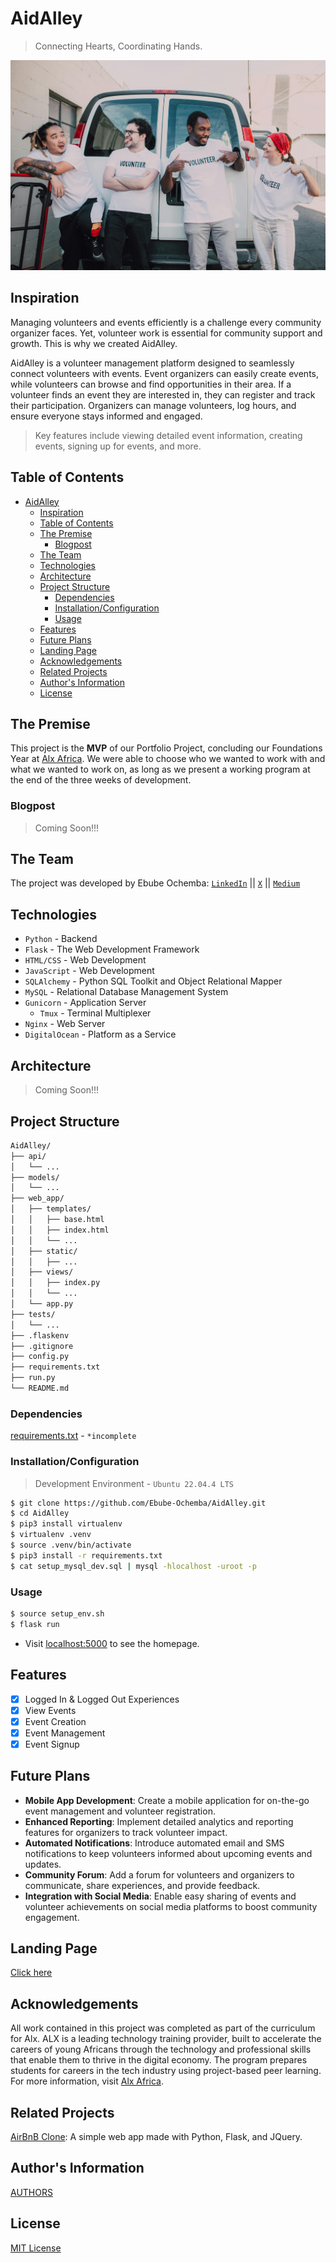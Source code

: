 # AidAlley
> Connecting Hearts, Coordinating Hands.

![image](./web_app/static/images/about.jpg)

## Inspiration
Managing volunteers and events efficiently is a challenge every community organizer faces. Yet, volunteer work is essential for community support and growth. This is why we created AidAlley.

AidAlley is a volunteer management platform designed to seamlessly connect volunteers with events. Event organizers can easily create events, while volunteers can browse and find opportunities in their area. If a volunteer finds an event they are interested in, they can register and track their participation. Organizers can manage volunteers, log hours, and ensure everyone stays informed and engaged.

> Key features include viewing detailed event information, creating events, signing up for events, and more.

## Table of Contents

- [AidAlley](#aidalley)
  - [Inspiration](#inspiration)
  - [Table of Contents](#table-of-contents)
  - [The Premise](#the-premise)
    - [Blogpost](#blogpost)
  - [The Team](#the-team)
  - [Technologies](#technologies)
  - [Architecture](#architecture)
  - [Project Structure](#project-structure)
    - [Dependencies](#dependencies)
    - [Installation/Configuration](#installationconfiguration)
    - [Usage](#usage)
  - [Features](#features)
  - [Future Plans](#future-plans)
  - [Landing Page](#landing-page)
  - [Acknowledgements](#acknowledgements)
  - [Related Projects](#related-projects)
  - [Author's Information](#authors-information)
  - [License](#license)

## The Premise
This project is the **MVP** of our Portfolio Project, concluding our Foundations Year at [Alx Africa](https://www.alxafrica.com/). We were able to choose who we wanted to work with and what we wanted to work on, as long as we present a working program at the end of the three weeks of development.

### Blogpost
> Coming Soon!!!

## The Team
The project was developed by Ebube Ochemba: [`LinkedIn`](linkedin.com/in/ebubechukwu-ochemba-34bab5268) || [`X`](https://x.com/ebube116) || [`Medium`](https://medium.com/@ebube116)

## Technologies
- `Python` - Backend
- `Flask` - The Web Development Framework
- `HTML/CSS` - Web Development
- `JavaScript` - Web Development
- `SQLAlchemy` - Python SQL Toolkit and Object Relational Mapper
- `MySQL` - Relational Database Management System
- `Gunicorn` - Application Server
  - `Tmux` - Terminal Multiplexer
- `Nginx` - Web Server
- `DigitalOcean` - Platform as a Service


## Architecture
> Coming Soon!!!

## Project Structure
```sh
AidAlley/
├── api/
│   └── ...
├── models/
│   └── ...
├── web_app/
│   ├── templates/
│   │   ├── base.html
│   │   ├── index.html
│   │   └── ...
│   ├── static/
│   │   ├── ...
│   ├── views/
│   │   ├── index.py
│   │   └── ...
│   └── app.py
├── tests/
│   └── ...
├── .flaskenv
├── .gitignore
├── config.py
├── requirements.txt
├── run.py
└── README.md
```

### Dependencies
[requirements.txt](/requirements.txt) - `*incomplete`

### Installation/Configuration
> Development Environment - `Ubuntu 22.04.4 LTS`
```sh
$ git clone https://github.com/Ebube-Ochemba/AidAlley.git
$ cd AidAlley
$ pip3 install virtualenv
$ virtualenv .venv
$ source .venv/bin/activate
$ pip3 install -r requirements.txt
$ cat setup_mysql_dev.sql | mysql -hlocalhost -uroot -p
```

### Usage
```sh
$ source setup_env.sh
$ flask run
```
- Visit [localhost:5000](http://localhost:5000) to see the homepage.

## Features
- [x] Logged In & Logged Out Experiences
- [x] View Events
- [x] Event Creation
- [x] Event Management
- [x] Event Signup

## Future Plans
- **Mobile App Development**: Create a mobile application for on-the-go event management and volunteer registration.
- **Enhanced Reporting**: Implement detailed analytics and reporting features for organizers to track volunteer impact.
- **Automated Notifications**: Introduce automated email and SMS notifications to keep volunteers informed about upcoming events and updates.
- **Community Forum**: Add a forum for volunteers and organizers to communicate, share experiences, and provide feedback.
- **Integration with Social Media**: Enable easy sharing of events and volunteer achievements on social media platforms to boost community engagement.

## Landing Page
[Click here](https://ebube-ochemba.github.io/)

## Acknowledgements
All work contained in this project was completed as part of the curriculum for Alx. ALX is a leading technology training provider, built to accelerate the careers of young Africans through the technology and professional skills that enable them to thrive in the digital economy. The program prepares students for careers in the tech industry using project-based peer learning. For more information, visit [Alx Africa](https://www.alxafrica.com/).

## Related Projects
[AirBnB Clone](https://github.com/Ebube-Ochemba/AirBnB_clone): A simple web app made with Python, Flask, and JQuery.

## Author's Information
[AUTHORS](/AUTHORS)

## License
[MIT License](/LICENSE)